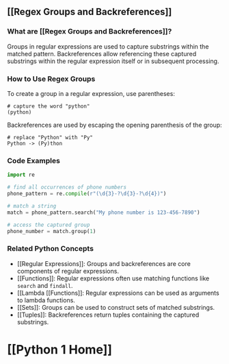 ## [[Regex Groups and Backreferences]]

### What are [[Regex Groups and Backreferences]]?
Groups in regular expressions are used to capture substrings within the matched pattern. Backreferences allow referencing these captured substrings within the regular expression itself or in subsequent processing.

### How to Use Regex Groups
To create a group in a regular expression, use parentheses:

```
# capture the word "python"
(python)
```

Backreferences are used by escaping the opening parenthesis of the group:

```
# replace "Python" with "Py"
Python -> (Py)thon
```

### Code Examples
```python
import re

# find all occurrences of phone numbers
phone_pattern = re.compile(r"(\d{3}-?\d{3}-?\d{4})")

# match a string
match = phone_pattern.search("My phone number is 123-456-7890")

# access the captured group
phone_number = match.group(1)
```

### Related Python Concepts

- [[Regular Expressions]]: Groups and backreferences are core components of regular expressions.
- [[Functions]]: Regular expressions often use matching functions like `search` and `findall`.
- [[Lambda [[Functions]]: Regular expressions can be used as arguments to lambda functions.
- [[Sets]]: Groups can be used to construct sets of matched substrings.
- [[Tuples]]: Backreferences return tuples containing the captured substrings.
# [[Python 1 Home]]